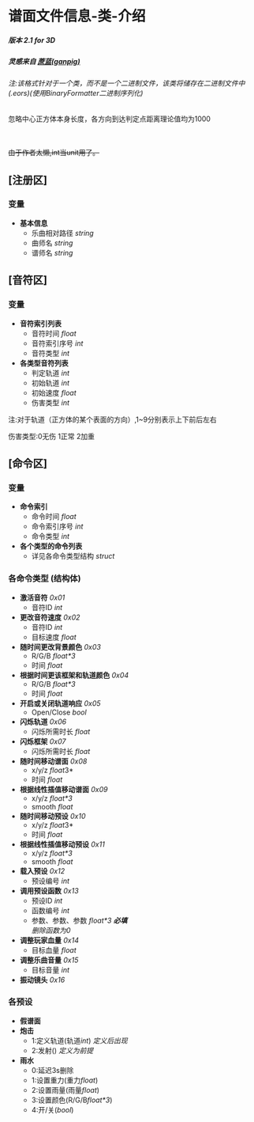 # 谱面文件信息-类-介绍
##### 版本 2.1 for 3D
##### 灵感来自 [蔗蓝(ganpig)](https://github.com/ganpig)
###### *注:该格式针对于一个类，而不是一个二进制文件，该类将储存在二进制文件中(.eors)(使用BinaryFormatter二进制序列化)*

忽略中心正方体本身长度，各方向到达判定点距离理论值均为1000

<br><br>~~由于作者太懒,int当unit用了。~~

## \[注册区]
### 变量
+ **基本信息**
    + 乐曲相对路径 *string*
    + 曲师名 *string*
    + 谱师名 *string*
## \[音符区]
### 变量
+ **音符索引列表**
  	+ 音符时间 *float*
  	+ 音符索引序号 *int*
  	+ 音符类型 *int*
+ **各类型音符列表**
    + 判定轨道 *int*
    + 初始轨道 *int*
    + 初始速度 *float*
    + 伤害类型 *int*

注:对于轨道（正方体的某个表面的方向）,1~9分别表示上下前后左右  

伤害类型:0无伤 1正常 2加重

## \[命令区]
### 变量
+ **命令索引**
    + 命令时间 *float*
    + 命令索引序号 *int*
    + 命令类型 *int*
+ **各个类型的命令列表**
    + 详见各命令类型结构 *struct*
### 各命令类型 (结构体)
+ **激活音符** *0x01*
    + 音符ID *int*
+ **更改音符速度** *0x02*
    + 音符ID *int*
    + 目标速度 *float*
+ **随时间更改背景颜色** *0x03*
    + R/G/B *float\*3*
    + 时间 *float*
+ **根据时间更该框架和轨道颜色** *0x04*
    + R/G/B *float\*3*
    + 时间 *float*
+ **开启或关闭轨道响应** *0x05*
    + Open/Close *bool*
+ **闪烁轨道** *0x06*
    + 闪烁所需时长 *float*
+ **闪烁框架** *0x07*
    + 闪烁所需时长 *float*
+ **随时间移动谱面** *0x08*
    + x/y/z *float*3*
    + 时间 *float*
+ **根据线性插值移动谱面** *0x09*
    + x/y/z *float\*3*
    + smooth *float*
+ **随时间移动预设** *0x10*
    + x/y/z *float*3*
    + 时间 *float*
+ **根据线性插值移动预设** *0x11*
    + x/y/z *float\*3*
    + smooth *float*
+ **载入预设** *0x12*
    + 预设编号 *int*
+ **调用预设函数** *0x13*
    + 预设ID *int*
    + 函数编号 *int*
    + 参数、参数、参数 *float\*3* ***必填***
<br>*删除函数为0*
+ **调整玩家血量** *0x14*
    + 目标血量 *float*
+ **调整乐曲音量** *0x15*
    + 目标音量 *int*
+ **振动镜头** *0x16*
### 各预设
+ **假谱面**
+ **炮击**
    + 1:定义轨道(轨道*int*) *定义后出现*
    + 2:发射() *定义为前提*
+ **雨水**
    + 0:延迟3s删除
    + 1:设置重力(重力*float*)
    + 2:设置雨量(雨量*float*)
    + 3:设置颜色(R/G/B*float\*3*)
    + 4:开/关(*bool*)
      
